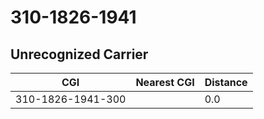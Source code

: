 # 310-1826-1941
## Unrecognized Carrier


| CGI | Nearest CGI | Distance |
|-----|-------------|----------|
| 310-1826-1941-300 |  | 0.0 |
